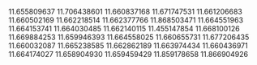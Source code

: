 11.655809637
11.706438601
11.660837168
11.671747531
11.661206683
11.660502169
11.662218514
11.662377766
11.868503471
11.664551963
11.664153741
11.664030485
11.662140115
11.455147854
11.668100126
11.669884253
11.659946393
11.664558025
11.660655731
11.677206435
11.660032087
11.665238585
11.662862189
11.663974434
11.660436971
11.664174027
11.658904930
11.659459429
11.859178658
11.866904926
